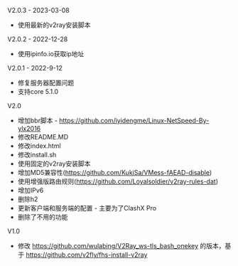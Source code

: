 V2.0.3 - 2023-03-08
- 使用最新的v2ray安装脚本

V2.0.2 - 2022-12-28
- 使用ipinfo.io获取ip地址

V2.0.1 - 2022-9-12
- 修复服务器配置问题
- 支持core 5.1.0

V2.0
- 增加bbr脚本 - https://github.com/iyidengme/Linux-NetSpeed-By-ylx2016
- 修改README.MD
- 修改index.html
- 修改install.sh 
- 使用固定的v2ray安装脚本
- 增加MD5兼容性(https://github.com/KukiSa/VMess-fAEAD-disable)
- 使用增强版路由规则(https://github.com/Loyalsoldier/v2ray-rules-dat)
- 增加IPv6
- 删除h2
- 更新客户端和服务端的配置 - 主要为了ClashX Pro
- 删除了不用的功能

V1.0
- 修改 https://github.com/wulabing/V2Ray_ws-tls_bash_onekey 的版本，基于 https://github.com/v2fly/fhs-install-v2ray